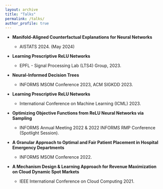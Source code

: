 ```yaml
---
layout: archive
title: "Talks"
permalink: /talks/
author_profile: true
---
```


- **Manifold-Aligned Counterfactual Explanations for Neural Networks**
  - AISTATS 2024. (May 2024)

- **Learning Prescriptive ReLU Networks**
  - EPFL - Signal Processing Lab (LTS4) Group, 2023.

- **Neural-Informed Decision Trees**
  - INFORMS MSOM Conference 2023, ACM SIGKDD 2023.

- **Learning Prescriptive ReLU Networks**
  - International Conference on Machine Learning (ICML) 2023.

- **Optimizing Objective Functions from ReLU Neural Networks via Sampling**
  - INFORMS Annual Meeting 2022 & 2022 INFORMS RMP Conference (Spotlight Session).

- **A Granular Approach to Optimal and Fair Patient Placement in Hospital Emergency Departments**
  - INFORMS MSOM Conference 2022.

- **A Mechanism Design & Learning Approach for Revenue Maximization on Cloud Dynamic Spot Markets**
  - IEEE International Conference on Cloud Computing 2021.